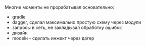 Многие моменты не прорабатывал основательно:
- gradle
- dagger, сделал максимально простую схему через модули
- запросы в сеть, не закладывал обработку ошибок
- дизайн 
- modelи  - сделать инжект через дагер
